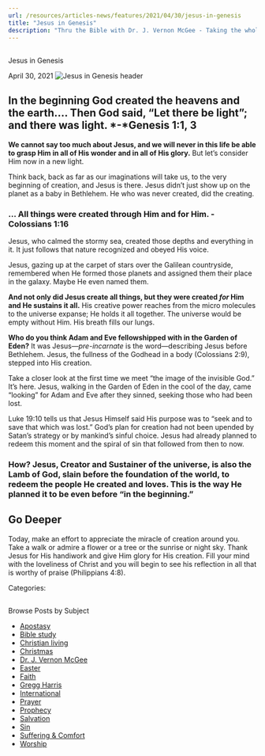 ```yaml
---
url: /resources/articles-news/features/2021/04/30/jesus-in-genesis
title: "Jesus in Genesis"
description: "Thru the Bible with Dr. J. Vernon McGee - Taking the whole Word to the whole world"
---
```







## 
 Jesus in Genesis


April 30, 2021
![](https://ttb.org/images/default-source/jesus-in/jesus-in-genesis-header34341f9b-5e07-4c39-9a1c-65c8b9ac1057.jpg?sfvrsn=bc9d1f16_1 "Jesus in Genesis header")




## In the beginning God created the heavens and the earth…. Then God said, “Let there be light”; and there was light. *-*Genesis 1:1, 3

**We cannot say too much about Jesus, and we will never in this life be able to grasp Him in all of His wonder and in all of His glory.** But let’s consider Him now in a new light. 

Think back, back as far as our imaginations will take us, to the very beginning of creation, and Jesus is there. Jesus didn’t just show up on the planet as a baby in Bethlehem. He who was never created, did the creating. 

### … All things were created through Him and for Him. -Colossians 1:16

Jesus, who calmed the stormy sea, created those depths and everything in it. It just follows that nature recognized and obeyed His voice. 

Jesus, gazing up at the carpet of stars over the Galilean countryside, remembered when He formed those planets and assigned them their place in the galaxy. Maybe He even named them. 

**And not only did Jesus create all things, but they were created *for* Him and He sustains it all.** His creative power reaches from the micro molecules to the universe expanse; He holds it all together. The universe would be empty without Him. His breath fills our lungs. 

**Who do you think Adam and Eve fellowshipped with in the Garden of Eden?** It was Jesus—*pre-incarnate* is the word—describing Jesus before Bethlehem. Jesus, the fullness of the Godhead in a body (Colossians 2:9), stepped into His creation. 

Take a closer look at the first time we meet “the image of the invisible God.” It’s here. Jesus, walking in the Garden of Eden in the cool of the day, came “looking” for Adam and Eve after they sinned, seeking those who had been lost. 

Luke 19:10 tells us that Jesus Himself said His purpose was to “seek and to save that which was lost.” God’s plan for creation had not been upended by Satan’s strategy or by mankind’s sinful choice. Jesus had already planned to redeem this moment and the spiral of sin that followed from then to now. 

### How? Jesus, Creator and Sustainer of the universe, is also the Lamb of God, slain before the foundation of the world, to redeem the people He created and loves. This is the way He planned it to be even before “in the beginning.”

## Go Deeper

Today, make an effort to appreciate the miracle of creation around you. Take a walk or admire a flower or a tree or the sunrise or night sky. Thank Jesus for His handiwork and give Him glory for His creation. Fill your mind with the loveliness of Christ and you will begin to see his reflection in all that is worthy of praise (Philippians 4:8).



Categories: 









## 
 Browse Posts by Subject


* [Apostasy](/resources/articles-news/-in-tags/tags/Apostasy)
* [Bible study](/resources/articles-news/-in-tags/tags/Bible-study)
* [Christian living](/resources/articles-news/-in-tags/tags/Christian-living)
* [Christmas](/resources/articles-news/-in-tags/tags/Christmas)
* [Dr. J. Vernon McGee](/resources/articles-news/-in-tags/tags/Dr-J-Vernon-McGee)
* [Easter](/resources/articles-news/-in-tags/tags/easter)
* [Faith](/resources/articles-news/-in-tags/tags/Faith)
* [Gregg Harris](/resources/articles-news/-in-tags/tags/Gregg-Harris)
* [International](/resources/articles-news/-in-tags/tags/International)
* [Prayer](/resources/articles-news/-in-tags/tags/prayer)
* [Prophecy](/resources/articles-news/-in-tags/tags/Prophecy)
* [Salvation](/resources/articles-news/-in-tags/tags/Salvation)
* [Sin](/resources/articles-news/-in-tags/tags/sin)
* [Suffering & Comfort](/resources/articles-news/-in-tags/tags/Suffering-Comfort)
* [Worship](/resources/articles-news/-in-tags/tags/worship)






